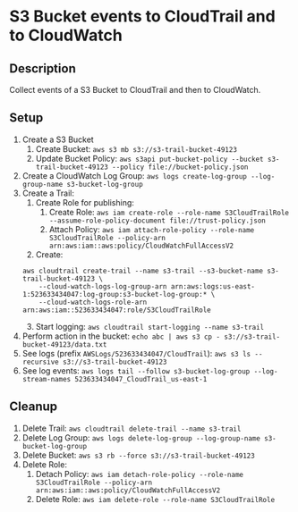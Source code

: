 # S3 Bucket events to CloudTrail and to CloudWatch

## Description
Collect events of a S3 Bucket to CloudTrail and then to CloudWatch.

## Setup
1. Create a S3 Bucket
	1. Create Bucket: `aws s3 mb s3://s3-trail-bucket-49123`
	2. Update Bucket Policy: `aws s3api put-bucket-policy --bucket s3-trail-bucket-49123 --policy file://bucket-policy.json`
2. Create a CloudWatch Log Group: `aws logs create-log-group --log-group-name s3-bucket-log-group`
3. Create a Trail: 
	1. Create Role for publishing: 
		1. Create Role: `aws iam create-role --role-name S3CloudTrailRole --assume-role-policy-document file://trust-policy.json`
		2. Attach Policy: `aws iam attach-role-policy --role-name S3CloudTrailRole --policy-arn arn:aws:iam::aws:policy/CloudWatchFullAccessV2`
	2. Create:
	```shell
	aws cloudtrail create-trail --name s3-trail --s3-bucket-name s3-trail-bucket-49123 \
		--cloud-watch-logs-log-group-arn arn:aws:logs:us-east-1:523633434047:log-group:s3-bucket-log-group:* \
		--cloud-watch-logs-role-arn arn:aws:iam::523633434047:role/S3CloudTrailRole
	```
	3. Start logging: `aws cloudtrail start-logging --name s3-trail`
4. Perform action in the bucket: `echo abc | aws s3 cp - s3://s3-trail-bucket-49123/data.txt`
5. See logs (prefix `AWSLogs/523633434047/CloudTrail`): `aws s3 ls --recursive s3://s3-trail-bucket-49123`
6. See log events: `aws logs tail --follow s3-bucket-log-group --log-stream-names 523633434047_CloudTrail_us-east-1`

## Cleanup
1. Delete Trail: `aws cloudtrail delete-trail --name s3-trail`
2. Delete Log Group: `aws logs delete-log-group --log-group-name s3-bucket-log-group`
3. Delete Bucket: `aws s3 rb --force s3://s3-trail-bucket-49123`
4. Delete Role: 
	1. Detach Policy: `aws iam detach-role-policy --role-name S3CloudTrailRole --policy-arn arn:aws:iam::aws:policy/CloudWatchFullAccessV2`
	2. Delete Role: `aws iam delete-role --role-name S3CloudTrailRole`
